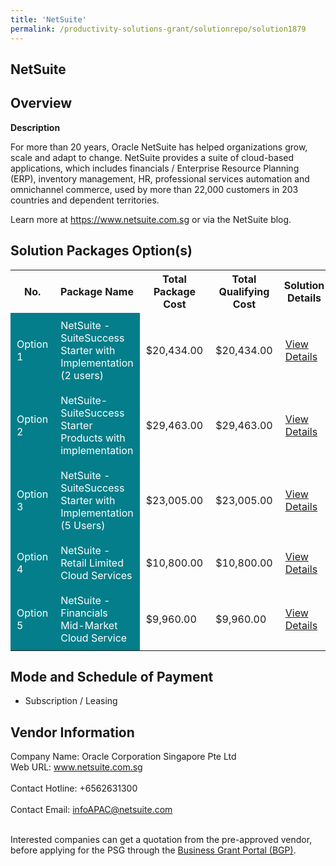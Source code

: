```yaml
---
title: 'NetSuite'
permalink: /productivity-solutions-grant/solutionrepo/solution1879
---
```


## NetSuite

## Overview

**Description**

For more than 20 years, Oracle NetSuite has helped organizations grow, scale and adapt to change. NetSuite provides a suite of cloud-based applications, which includes financials / Enterprise Resource Planning (ERP), inventory management, HR, professional services automation and omnichannel commerce, used by more than 22,000 customers in 203 countries and dependent territories.

Learn more at https://www.netsuite.com.sg or via the NetSuite blog.

## Solution Packages Option(s)

<table>
<tr>
<th><b>No.</b></th>
<th><b>Package Name</b></th>
<th><b>Total Package Cost</b></th>
<th><b>Total Qualifying Cost</b></th>
<th><b>Solution Details</b></th>
</tr>
<tr>
<td style='padding: 10px; background-color: #037E8A; color: #FFFFFF;'>Option 1</td>
<td style='padding: 10px; background-color: #037E8A; color: #FFFFFF;'>NetSuite - SuiteSuccess Starter with Implementation (2 users)</td>
<td style='padding: 10px;'>$20,434.00</td>
<td style='padding: 10px;'>$20,434.00</td>
<td style='padding: 10px;'><a href='/images/psg/Desensitised_Oracle_Annex_3_CR_wef_5_May_2022_Part_12.pdf' target='_blank'>View Details</a></td>
</tr>
<tr>
<td style='padding: 10px; background-color: #037E8A; color: #FFFFFF;'>Option 2</td>
<td style='padding: 10px; background-color: #037E8A; color: #FFFFFF;'>NetSuite- SuiteSuccess Starter Products with implementation</td>
<td style='padding: 10px;'>$29,463.00</td>
<td style='padding: 10px;'>$29,463.00</td>
<td style='padding: 10px;'><a href='/images/psg/Desensitised_Oracle_Annex_3_CR_wef_5_May_2022_Part_34.pdf' target='_blank'>View Details</a></td>
</tr>
<tr>
<td style='padding: 10px; background-color: #037E8A; color: #FFFFFF;'>Option 3</td>
<td style='padding: 10px; background-color: #037E8A; color: #FFFFFF;'>NetSuite - SuiteSuccess Starter with Implementation (5 Users)</td>
<td style='padding: 10px;'>$23,005.00</td>
<td style='padding: 10px;'>$23,005.00</td>
<td style='padding: 10px;'><a href='/images/psg/Desensitised_Oracle_Annex_3_CR_wef_5_May_2022_Part_56.pdf' target='_blank'>View Details</a></td>
</tr>
<tr>
<td style='padding: 10px; background-color: #037E8A; color: #FFFFFF;'>Option 4</td>
<td style='padding: 10px; background-color: #037E8A; color: #FFFFFF;'>NetSuite - Retail Limited Cloud Services</td>
<td style='padding: 10px;'>$10,800.00</td>
<td style='padding: 10px;'>$10,800.00</td>
<td style='padding: 10px;'><a href='/images/psg/Desensitised_Oracle_Annex_3_CR_wef_5_May_2022_Part_78.pdf' target='_blank'>View Details</a></td>
</tr>
<tr>
<td style='padding: 10px; background-color: #037E8A; color: #FFFFFF;'>Option 5</td>
<td style='padding: 10px; background-color: #037E8A; color: #FFFFFF;'>NetSuite - Financials Mid-Market Cloud Service</td>
<td style='padding: 10px;'>$9,960.00</td>
<td style='padding: 10px;'>$9,960.00</td>
<td style='padding: 10px;'><a href='/images/psg/Desensitised_Oracle_Annex_3_CR_wef_5_May_2022_Part_9.pdf' target='_blank'>View Details</a></td>
</tr>
</table>

## Mode and Schedule of Payment

 - Subscription / Leasing

## Vendor Information

 Company Name: Oracle Corporation Singapore Pte Ltd<br>Web URL: www.netsuite.com.sg <br><br>Contact Hotline: +6562631300 <br><br>Contact Email: infoAPAC@netsuite.com <br><br>

Interested companies can get a quotation from the pre-approved vendor, before applying for the PSG through the <a href='https://www.businessgrants.gov.sg/' target='_blank' rel='noopener'>Business Grant Portal (BGP)</a>.

<script src="/jquery/resize-tables.js"></script>
